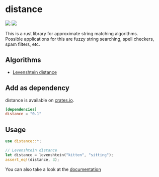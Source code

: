 # distance 
[![](https://travis-ci.org/mbrlabs/distance.svg?branch=master)](https://travis-ci.org/mbrlabs/distance) 
[![](https://img.shields.io/crates/v/distance.svg)](https://crates.io/crates/distance)

This is a rust library for approximate string matching algorithms.   
Possible applications for this are fuzzy string searching, spell checkers, spam filters, etc.

## Algorithms
- [Levenshtein distance](https://en.wikipedia.org/wiki/Levenshtein_distance)

## Add as dependency
distance is available on [crates.io](https://crates.io/crates/distance).

```toml
[dependencies]
distance = "0.1"
```

## Usage
```rust
use distance::*; 

// Levenshtein distance
let distance = levenshtein("kitten", "sitting");   
assert_eq!(distance, 3);
```

You can also take a look at the [documentation](https://mbrlabs.github.io/distance)